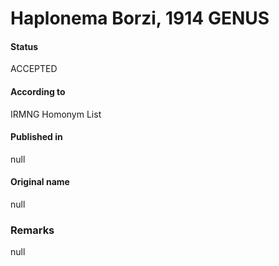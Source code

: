 Haplonema Borzi, 1914 GENUS
=======

#### Status
ACCEPTED

#### According to
IRMNG Homonym List

#### Published in
null

#### Original name
null

### Remarks
null